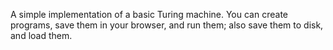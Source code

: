 A simple implementation of a basic Turing machine. You can create programs, save them in your browser, and run them; also save them to disk, and load them.
